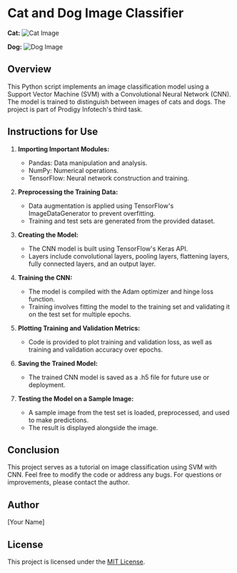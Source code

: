 # Cat and Dog Image Classifier

**Cat:**
![Cat Image](https://pbs.twimg.com/media/F_QzuHsXoAApvjz?format=jpg&name=small)

**Dog:**
![Dog Image](https://cdn.britannica.com/79/232779-050-6B0411D7/German-Shepherd-dog-Alsatian.jpg)

## Overview

This Python script implements an image classification model using a Support Vector Machine (SVM) with a Convolutional Neural Network (CNN). The model is trained to distinguish between images of cats and dogs. The project is part of Prodigy Infotech's third task.

## Instructions for Use

1. **Importing Important Modules:**
   - Pandas: Data manipulation and analysis.
   - NumPy: Numerical operations.
   - TensorFlow: Neural network construction and training.

2. **Preprocessing the Training Data:**
   - Data augmentation is applied using TensorFlow's ImageDataGenerator to prevent overfitting.
   - Training and test sets are generated from the provided dataset.

3. **Creating the Model:**
   - The CNN model is built using TensorFlow's Keras API.
   - Layers include convolutional layers, pooling layers, flattening layers, fully connected layers, and an output layer.

4. **Training the CNN:**
   - The model is compiled with the Adam optimizer and hinge loss function.
   - Training involves fitting the model to the training set and validating it on the test set for multiple epochs.

5. **Plotting Training and Validation Metrics:**
   - Code is provided to plot training and validation loss, as well as training and validation accuracy over epochs.

6. **Saving the Trained Model:**
   - The trained CNN model is saved as a .h5 file for future use or deployment.

7. **Testing the Model on a Sample Image:**
   - A sample image from the test set is loaded, preprocessed, and used to make predictions.
   - The result is displayed alongside the image.

## Conclusion

This project serves as a tutorial on image classification using SVM with CNN. Feel free to modify the code or address any bugs. For questions or improvements, please contact the author.

## Author

[Your Name]

## License

This project is licensed under the [MIT License](LICENSE).
